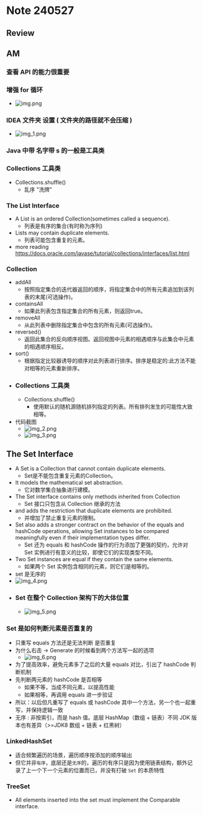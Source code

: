 # Note 240527
## Review

## AM
### 查看 API 的能力很重要

### 增强 for 循环
- ![img.png](img.png)

### IDEA 文件夹 设置 ( 文件夹的路径就不会压缩 )
- ![img_1.png](img_1.png)

### Java 中带 名字带 s 的一般是工具类

### Collections 工具类
- Collections.shuffle()
  - 乱序 "洗牌"

### The List Interface
- A List is an ordered Collection(sometimes called a sequence).
  - 列表是有序的集合(有时称为序列)
- Lists may contain duplicate elements.
  - 列表可能包含重复的元素。
- more reading https://docs.oracle.com/javase/tutorial/collections/interfaces/list.html

### Collection
- addAll
  - 按照指定集合的迭代器返回的顺序，将指定集合中的所有元素追加到该列表的末尾(可选操作)。
- containsAll
  - 如果此列表包含指定集合的所有元素，则返回true。
- removeAll
  - 从此列表中删除指定集合中包含的所有元素(可选操作)。
- reversed()
  - 返回此集合的反向顺序视图。返回视图中元素的相遇顺序与此集合中元素的相遇顺序相反。
- sort()
  - 根据指定比较器诱导的顺序对此列表进行排序。排序是稳定的:此方法不能对相等的元素重新排序。
- ### Collections 工具类
  - Collections.shuffle()
    - 使用默认的随机源随机排列指定的列表。所有排列发生的可能性大致相等。
- 代码截图
  - ![img_2.png](img_2.png)
  - ![img_3.png](img_3.png)

## The Set Interface
- A Set is a Collection that cannot contain duplicate elements.
  - Set是不能包含重复元素的Collection。
- It models the mathematical set abstraction.
  - 它对数学集合抽象进行建模。
- The Set interface contains only methods inherited from Collection
  - Set 接口只包含从 Collection 继承的方法
- and adds the restriction that duplicate elements are prohibited.
  - 并增加了禁止重复元素的限制。
- Set also adds a stronger contract on the behavior of the equals and hashCode operations, allowing Set instances to be compared meaningfully even if their implementation types differ.
  - Set 还为 equals 和 hashCode 操作的行为添加了更强的契约，允许对 Set 实例进行有意义的比较，即使它们的实现类型不同。
- Two Set instances are equal if they contain the same elements.
  - 如果两个 Set 实例包含相同的元素，则它们是相等的。
- set 是无序的
- ![img_4.png](img_4.png)
- ### Set 在整个 Collection 架构下的大体位置
  - ![img_5.png](img_5.png)

### Set 是如何判断元素是否重复的
- 只重写 equals 方法还是无法判断 是否重复
- 为什么右击 -> Generate 的时候看到两个方法写一起的选项
  - ![img_6.png](img_6.png)
- 为了提高效率，避免元素多了之后的大量 equals 对比，引出了 hashCode 判断机制
- 先判断两元素的 hashCode 是否相等
  - 如果不等，当成不同元素，以提高性能
  - 如果相等，再调用 equals 进一步验证
- 所以：以后但凡重写了 equals 或 hashCode 其中一个方法，另一个也一起重写，并保持逻辑一致
- 无序 : 非按索引，而是 hash 值。底层 HashMap（数组 + 链表）不同 JDK 版本也有差异（>=JDK8 数组 + 链表 + 红黑树）

### LinkedHashSet
- 适合频繁遍历的场景，遍历顺序按添加的顺序输出
- 但它并非`有序`，底层还是`无序`的，遍历的有序只是因为使用链表结构，额外记录了上一个下一个元素的位置而已，并没有打破 `Set` 的本质特性

### TreeSet
- All elements inserted into the set must implement the Comparable interface.